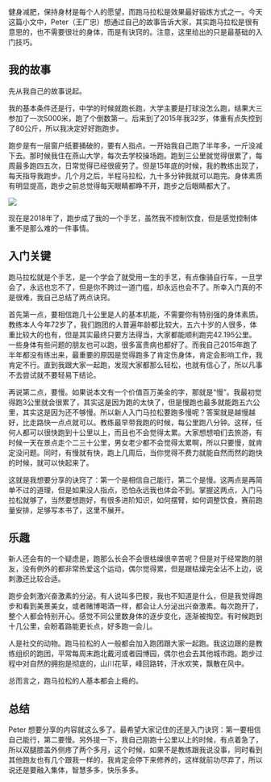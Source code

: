 健身减肥，保持身材是每个人的愿望，而跑马拉松是效果最好锻炼方式之一。今天这篇小文中，Peter（王广忠）想通过自己的故事告诉大家，其实跑马拉松是很有意思的，也不需要很壮的身体，而是有诀窍的。注意，这里给出的只是最基础的入门技巧。

## 我的故事

先从我自己的故事说起。

我的基本条件还是行，中学的时候就跑长跑，大学主要是打球没怎么跑，结果大三参加了一次5000米，跑了个倒数第一。后来到了2015年我32岁，体重有点失控到了80公斤，所以我决定好好跑跑步。

跑步是有一层窗户纸要捅破的，要有人指点。一开始我自己跑了半年多，一斤没减下去。那时候我住在燕山大学，每次去学校操场跑。跑到三公里就觉得很累了，每周最多跑四五次，日常觉得已经很疲劳了。但是15年底的时候，我的教练出现了，每天指导我跑步。几个月之后，半程马拉松，九十多分钟我就可以跑完。身体素质有明显提高，跑步之前总觉得每天眼睛都睁不开，跑步之后眼睛都大了。

![](https://img.haoqicat.com/2018101101.jpg)

现在是2018年了，跑步成了我的一个手艺，虽然我不控制饮食，但是感觉控制体重不是那么难的一件事情。

## 入门关键

跑马拉松就是个手艺，是一个学会了就受用一生的手艺，有点像骑自行车，一旦学会了，永远也忘不了，但是你不跨过一道门槛，却永远也会不了。所幸入门真的不是很难，我自己总结了两点诀窍。

首先第一点，要相信跑几十公里是人的基本机能，不需要你有特别强的身体素质。教练本人今年72岁了，我们跑团的人普遍年龄都比较大，五六十岁的人很多，体重比较大的也有，但是其实最终只要方法得当，大家都能顺利跑完42.195公里。一些身体有些问题的朋友也可以跑，很多富贵病也都好了。而我自己2015年跑了半年都没有练出来，最重要的原因是觉得跑多了肯定伤身体，肯定会影响工作，我肯定不行。直到我跟大家一起跑，发现大家都那么轻松，也就有信心了，所以凡事不去尝试就不要轻易下结论。

再说第二点，要慢。如果说本文有一个价值百万美金的字，那就是“慢”。我最初觉得跑3公里就会很累了，其实这是因为跑的太快了，但是慢跑也最多就能跑五六公里，其实这是因为还不够慢。所以新人入门马拉松要跑多慢呢？答案就是越慢越好，比走路快一点点就可以。教练最早带我跑的时候，每公里跑八分钟。这样，任何人都可以很快跑到十公里以上，而且也不会觉得太累。大家想想咱们去旅游，有时候一天在景点走个二三十公里，男女老少都不会觉得太累啊，所以只要慢，就肯定没问题。同时，有慢就有快，跑上几周后，当你觉得不费力就能自然而然的跑快的时候，就可以快起来了。

这就是我想要分享的诀窍了：第一个是相信自己能行，第二个是慢。这两点是再简单不过的道理，但是如果没人指点，恐怕永远我也体会不到。掌握这两点，入门马拉松就够了，当然要想跑好，有很多进阶知识，如何摆臂，如何调整饮食，赛前跑量安排，足够写本书了，这里不展开。

## 乐趣

新人还会有的一个疑虑是，跑那么长会不会很枯燥很辛苦呢？但是对于经常跑的朋友，没有例外的都非常热爱这个运动，偶尔觉得累，但是跟枯燥完全沾不上边，说刺激还比较合适。

跑步会刺激兴奋激素的分泌。有人说叫多巴胺，我也不知道是什么，但是我觉得跑步和看到美景美女，或者赌博喝酒一样，都会让人分泌出兴奋激素。每次跑开了，整个人都会特别开心。感觉不同公里数身体的逐步变化，逐渐被掏空。有时候跑到十几公里，会盼着路能更长点，好多跑一会儿。

人是社交的动物。跑马拉松的人一般都会加入跑团跟大家一起跑。我这边跟的是教练组织的跑团，平常每周末跑北戴河或者园博园，偶尔也会去其他城市跑。跑步过程中对自然的拥抱是彻底的，山川花草，峰回路转，汗水欢笑，飘散在风中。

总而言之，跑马拉松的人基本都会上瘾的。

## 总结

Peter 想要分享的内容就这么多了。最希望大家记住的还是入门诀窍：第一要相信自己能行，第二要慢。另外提一下，我自己刚跑十公里以上的时候，有点着急了，所以双腿膝盖外侧疼了两个多月，这个时候，如果不是教练跟我说没事，同时看到其他跑友也有几个跟我一样的，我肯定会停下来修养的，这样就前功尽弃了，所以说还是要融入集体，智慧多多，快乐多多。
